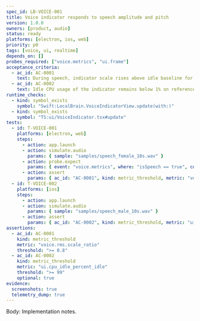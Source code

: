 ```yaml
---
spec_id: LB-VOICE-001
title: Voice indicator responds to speech amplitude and pitch
version: 1.0.0
owners: [product, audio]
status: ready
platforms: [electron, ios, web]
priority: p0
tags: [voice, ui, realtime]
depends_on: []
probes_required: ["voice.metrics", "ui.frame"]
acceptance_criteria:
  - ac_id: AC-0001
    text: During speech, indicator scale rises above idle baseline for >=80% of speaking frames.
  - ac_id: AC-0002
    text: Idle CPU usage of the indicator remains below 1% on reference hardware.
runtime_checks:
  - kind: symbol_exists
    symbol: "Swift:LocalBrain.VoiceIndicatorView.update(with:)"
  - kind: symbol_exists
    symbol: "TS:ui/VoiceIndicator.tsx#update"
tests:
  - id: T-VOICE-001
    platforms: [electron, web]
    steps:
      - action: app.launch
      - action: simulate.audio
        params: { sample: "samples/speech_female_10s.wav" }
      - action: probe.expect
        params: { event: "voice.metrics", where: "isSpeech == true", count_gte: 100 }
      - action: assert
        params: { ac_id: "AC-0001", kind: metric_threshold, metric: "voice.rms.scale_ratio", threshold: ">= 0.8" }
  - id: T-VOICE-002
    platforms: [ios]
    steps:
      - action: app.launch
      - action: simulate.audio
        params: { sample: "samples/speech_male_10s.wav" }
      - action: assert
        params: { ac_id: "AC-0002", kind: metric_threshold, metric: "ui.cpu_idle_percent_idle", threshold: ">= 99" }
assertions:
  - ac_id: AC-0001
    kind: metric_threshold
    metric: "voice.rms.scale_ratio"
    threshold: ">= 0.8"
  - ac_id: AC-0002
    kind: metric_threshold
    metric: "ui.cpu_idle_percent_idle"
    threshold: ">= 99"
    optional: true
evidence:
  screenshots: true
  telemetry_dump: true
---
```

Body: Implementation notes.
